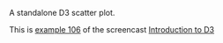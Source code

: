 A standalone D3 scatter plot.

This is [example 106](http://curran.github.io/screencasts/introToD3/examples/viewer/#/106) of the screencast [Introduction to D3](https://www.youtube.com/watch?v=8jvoTV54nXw)
